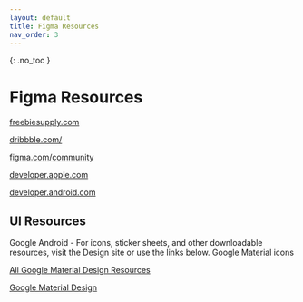 ```yaml
---
layout: default
title: Figma Resources
nav_order: 3
---
```


{: .no_toc }

# Figma Resources
 
[freebiesupply.com](hhttps://freebiesupply.com/free-figma/free_figma_resources)

[dribbble.com/](https://dribbble.com/tags/free_figma_resources)

[figma.com/community](https://www.figma.com/community)

[developer.apple.com](https://developer.apple.com/design/resources)

[developer.android.com](hhttps://developer.android.com/develop/ui)


## UI Resources

Google Android - For icons, sticker sheets, and other downloadable resources, visit the Design site or use the links below.
Google Material icons

[All Google Material Design Resources](https://materialdesignkit.com/android-gui/)

[Google Material Design](https://material.io/)
